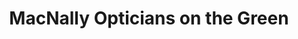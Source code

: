 ---
title: "MacNally Opticians on the Green"
url: /dublin/macnally-opticians-on-the-green/
shop: optician
---